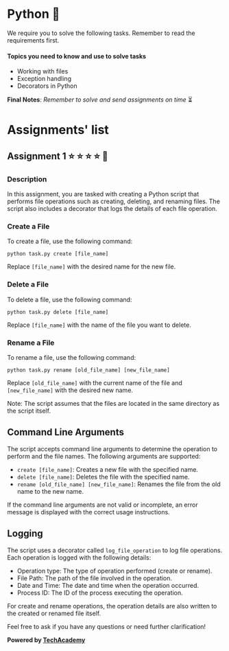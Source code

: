 # Python  :snake:

We require you to solve the following tasks. Remember to read the requirements first.

#### Topics you need to know and use to solve tasks

* Working with files
* Exception handling
* Decorators in Python

**Final Notes**: *Remember to solve and send assignments on time* :hourglass_flowing_sand:

# Assignments' list 

## Assignment 1  :star:  :star:  :star:  :star:  :star2:

### Description 

In this assignment, you are tasked with creating a Python script that performs file operations such as creating, deleting, and renaming files. The script also includes a decorator that logs the details of each file operation.


### Create a File

To create a file, use the following command:
```
python task.py create [file_name]
```
Replace `[file_name]` with the desired name for the new file.

### Delete a File

To delete a file, use the following command:
```
python task.py delete [file_name]
```

Replace `[file_name]` with the name of the file you want to delete.

### Rename a File

To rename a file, use the following command:
```
python task.py rename [old_file_name] [new_file_name]
```

Replace `[old_file_name]` with the current name of the file and `[new_file_name]` with the desired new name.

Note: The script assumes that the files are located in the same directory as the script itself.



## Command Line Arguments

The script accepts command line arguments to determine the operation to perform and the file names. The following arguments are supported:

- `create [file_name]`: Creates a new file with the specified name.
- `delete [file_name]`: Deletes the file with the specified name.
- `rename [old_file_name] [new_file_name]`: Renames the file from the old name to the new name.

If the command line arguments are not valid or incomplete, an error message is displayed with the correct usage instructions.

## Logging

The script uses a decorator called `log_file_operation` to log file operations. Each operation is logged with the following details:

- Operation type: The type of operation performed (create or rename).
- File Path: The path of the file involved in the operation.
- Date and Time: The date and time when the operation occurred.
- Process ID: The ID of the process executing the operation.

For create and rename operations, the operation details are also written to the created or renamed file itself.


Feel free to ask if you have any questions or need further clarification!


**Powered by [TechAcademy](https://www.tech.edu.az/)**